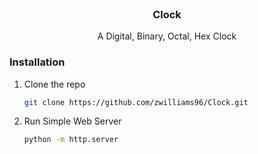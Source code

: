 <!-- PROJECT LOGO -->
<br />
<div align="center">
  <h3 align="center">Clock</h3>

  <p align="center">
    A Digital, Binary, Octal, Hex Clock
  </p>
</div>


<!-- GETTING STARTED -->

### Installation

1. Clone the repo
   ```sh
   git clone https://github.com/zwilliams96/Clock.git
   ```
2. Run Simple Web Server
   ```sh
   python -m http.server
   ``````